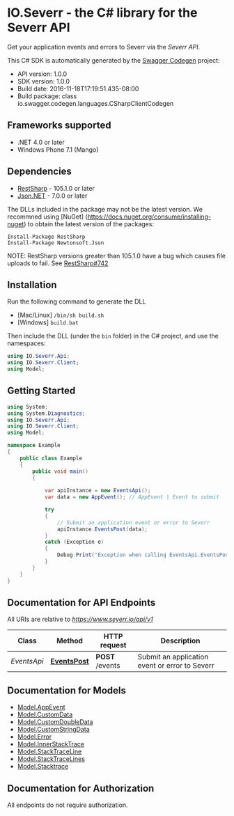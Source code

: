 # IO.Severr - the C# library for the Severr API

Get your application events and errors to Severr via the *Severr API*.

This C# SDK is automatically generated by the [Swagger Codegen](https://github.com/swagger-api/swagger-codegen) project:

- API version: 1.0.0
- SDK version: 1.0.0
- Build date: 2016-11-18T17:19:51.435-08:00
- Build package: class io.swagger.codegen.languages.CSharpClientCodegen

## Frameworks supported
- .NET 4.0 or later
- Windows Phone 7.1 (Mango)

## Dependencies
- [RestSharp](https://www.nuget.org/packages/RestSharp) - 105.1.0 or later
- [Json.NET](https://www.nuget.org/packages/Newtonsoft.Json/) - 7.0.0 or later

The DLLs included in the package may not be the latest version. We recommned using [NuGet] (https://docs.nuget.org/consume/installing-nuget) to obtain the latest version of the packages:
```
Install-Package RestSharp
Install-Package Newtonsoft.Json
```

NOTE: RestSharp versions greater than 105.1.0 have a bug which causes file uploads to fail. See [RestSharp#742](https://github.com/restsharp/RestSharp/issues/742)

## Installation
Run the following command to generate the DLL
- [Mac/Linux] `/bin/sh build.sh`
- [Windows] `build.bat`

Then include the DLL (under the `bin` folder) in the C# project, and use the namespaces:
```csharp
using IO.Severr.Api;
using IO.Severr.Client;
using Model;
```

## Getting Started

```csharp
using System;
using System.Diagnostics;
using IO.Severr.Api;
using IO.Severr.Client;
using Model;

namespace Example
{
    public class Example
    {
        public void main()
        {
            
            var apiInstance = new EventsApi();
            var data = new AppEvent(); // AppEvent | Event to submit

            try
            {
                // Submit an application event or error to Severr
                apiInstance.EventsPost(data);
            }
            catch (Exception e)
            {
                Debug.Print("Exception when calling EventsApi.EventsPost: " + e.Message );
            }
        }
    }
}
```

<a name="documentation-for-api-endpoints"></a>
## Documentation for API Endpoints

All URIs are relative to *https://www.severr.io/api/v1*

Class | Method | HTTP request | Description
------------ | ------------- | ------------- | -------------
*EventsApi* | [**EventsPost**](docs/EventsApi.md#eventspost) | **POST** /events | Submit an application event or error to Severr


<a name="documentation-for-models"></a>
## Documentation for Models

 - [Model.AppEvent](docs/AppEvent.md)
 - [Model.CustomData](docs/CustomData.md)
 - [Model.CustomDoubleData](docs/CustomDoubleData.md)
 - [Model.CustomStringData](docs/CustomStringData.md)
 - [Model.Error](docs/Error.md)
 - [Model.InnerStackTrace](docs/InnerStackTrace.md)
 - [Model.StackTraceLine](docs/StackTraceLine.md)
 - [Model.StackTraceLines](docs/StackTraceLines.md)
 - [Model.Stacktrace](docs/Stacktrace.md)


## Documentation for Authorization

All endpoints do not require authorization.

